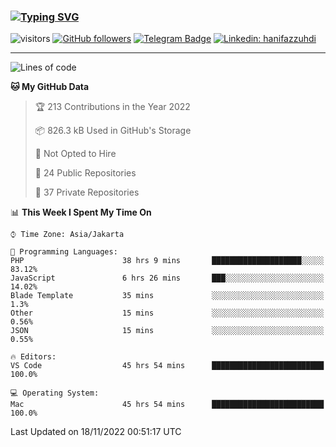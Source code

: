 ### [![Typing SVG](https://readme-typing-svg.herokuapp.com?font=lato&size=22&lines=Hi+There+👋)](https://git.io/typing-svg) 

![visitors](https://visitor-badge.glitch.me/badge?page_id=hanifazzuhdi.hanifazzuhdi)
[![GitHub followers](https://img.shields.io/github/followers/hanifazzuhdi?label=Follow&style=social)](https://github.com/hanifazzuhdi/?tab=follow) 
[![Telegram Badge](https://img.shields.io/badge/-hanif0198-blue?style=social&logo=telegram&link=https://www.t.me/hanif0198/)](https://www.t.me/hanif0198/) 
[![Linkedin: hanifazzuhdi](https://img.shields.io/badge/-hanifazzuhdi-blue?style=flat-square&logo=Linkedin&logoColor=white&link=https://www.linkedin.com/in/hanif-az-zuhdi-69688019b/)](https://www.linkedin.com/in/hanif-az-zuhdi-69688019b/) 

<hr/>

<!--START_SECTION:waka-->
![Lines of code](https://img.shields.io/badge/From%20Hello%20World%20I%27ve%20Written-6%20Million%20lines%20of%20code-blue)

**🐱 My GitHub Data** 

> 🏆 213 Contributions in the Year 2022
 > 
> 📦 826.3 kB Used in GitHub's Storage 
 > 
> 🚫 Not Opted to Hire
 > 
> 📜 24 Public Repositories 
 > 
> 🔑 37 Private Repositories  
 > 
📊 **This Week I Spent My Time On** 

```text
⌚︎ Time Zone: Asia/Jakarta

💬 Programming Languages: 
PHP                      38 hrs 9 mins       ████████████████████░░░░░   83.12% 
JavaScript               6 hrs 26 mins       ███░░░░░░░░░░░░░░░░░░░░░░   14.02% 
Blade Template           35 mins             ░░░░░░░░░░░░░░░░░░░░░░░░░   1.3% 
Other                    15 mins             ░░░░░░░░░░░░░░░░░░░░░░░░░   0.56% 
JSON                     15 mins             ░░░░░░░░░░░░░░░░░░░░░░░░░   0.55%

🔥 Editors: 
VS Code                  45 hrs 54 mins      █████████████████████████   100.0%

💻 Operating System: 
Mac                      45 hrs 54 mins      █████████████████████████   100.0%

```


 Last Updated on 18/11/2022 00:51:17 UTC
<!--END_SECTION:waka-->
